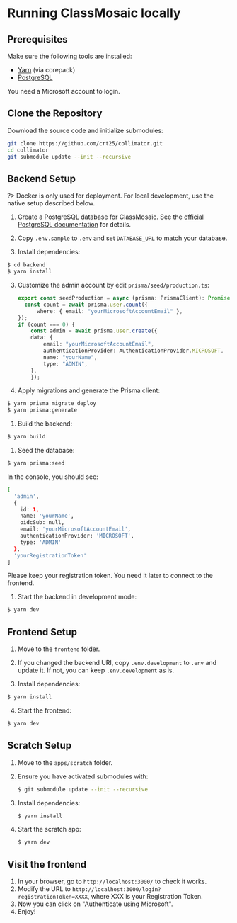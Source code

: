 # Running ClassMosaic locally

## Prerequisites

Make sure the following tools are installed:

- [Yarn](https://yarnpkg.com/) (via corepack)
- [PostgreSQL](https://www.postgresql.org/)

You need a Microsoft account to login.

## Clone the Repository

Download the source code and initialize submodules:

```sh
git clone https://github.com/crt25/collimator.git
cd collimator
git submodule update --init --recursive
```

## Backend Setup

?> Docker is only used for deployment. For local development, use the native setup described below.

1. Create a PostgreSQL database for ClassMosaic. See the  [official PostgreSQL documentation](https://www.postgresql.org/docs/current/) for details.

2. Copy `.env.sample` to `.env` and set `DATABASE_URL` to match your database.

3. Install dependencies:
```sh
$ cd backend
$ yarn install
```
3. Customize the admin account by edit `prisma/seed/production.ts`:
    ```ts
    export const seedProduction = async (prisma: PrismaClient): Promise<void> => {
      const count = await prisma.user.count({
          where: { email: "yourMicrosoftAccountEmail" },
    });
    if (count === 0) {
        const admin = await prisma.user.create({
        data: {
            email: "yourMicrosoftAccountEmail",
            authenticationProvider: AuthenticationProvider.MICROSOFT,
            name: "yourName",
            type: "ADMIN",
        },
        });

    ```

5. Apply migrations and generate the Prisma client:
```sh 
$ yarn prisma migrate deploy
$ yarn prisma:generate
```

1. Build the backend:
```sh
$ yarn build
```

1. Seed the database:
```sh
$ yarn prisma:seed
```
In the console, you should see:
```sh
[
  'admin',
  {
    id: 1,
    name: 'yourName',
    oidcSub: null,
    email: 'yourMicrosoftAccountEmail',
    authenticationProvider: 'MICROSOFT',
    type: 'ADMIN'
  },
  'yourRegistrationToken'
]
```
Please keep your registration token. You need it later to connect to the frontend.

1. Start the backend in development mode:
```sh
$ yarn dev
```

## Frontend Setup

1. Move to the `frontend` folder.

2. If you changed the backend URI, copy `.env.development` to `.env` and update it. If not, you can keep `.env.development` as is.

3. Install dependencies:
```sh
$ yarn install
```

4. Start the frontend:
```sh
$ yarn dev
```

## Scratch Setup

1. Move to the `apps/scratch` folder.
2. Ensure you have activated submodules with:
    ```sh
    $ git submodule update --init --recursive
    ```

3. Install dependencies:
    ```sh
    $ yarn install
    ```
4. Start the scratch app:
   ```sh
   $ yarn dev
   ```


## Visit the frontend

1. In your browser, go to `http://localhost:3000/` to check it works.
2. Modify the URL to `http://localhost:3000/login?registrationToken=XXXX`, where XXX is your Registration Token.
3. Now you can click on "Authenticate using Microsoft".
4. Enjoy!
